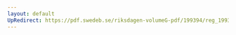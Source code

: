 ```yaml
---
layout: default
UpRedirect: https://pdf.swedeb.se/riksdagen-volumeG-pdf/199394/reg_199394/reg_199394_0225.pdf
---
```

